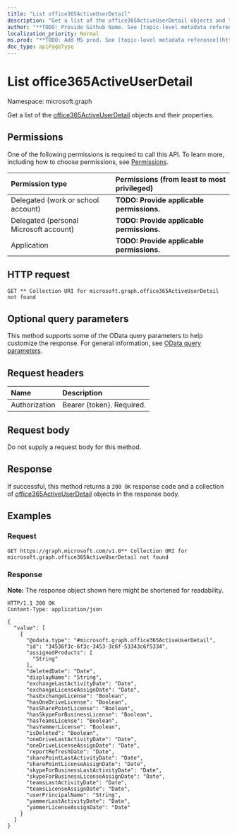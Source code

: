 ```yaml
---
title: "List office365ActiveUserDetail"
description: "Get a list of the office365ActiveUserDetail objects and their properties."
author: "**TODO: Provide Github Name. See [topic-level metadata reference](https://msgo.azurewebsites.net/add/document/guidelines/metadata.html#topic-level-metadata)**"
localization_priority: Normal
ms.prod: "**TODO: Add MS prod. See [topic-level metadata reference](https://msgo.azurewebsites.net/add/document/guidelines/metadata.html#topic-level-metadata)**"
doc_type: apiPageType
---
```


# List office365ActiveUserDetail
Namespace: microsoft.graph



Get a list of the [office365ActiveUserDetail](../resources/office365activeuserdetail.md) objects and their properties.

## Permissions
One of the following permissions is required to call this API. To learn more, including how to choose permissions, see [Permissions](/graph/permissions-reference).

|Permission type|Permissions (from least to most privileged)|
|:---|:---|
|Delegated (work or school account)|**TODO: Provide applicable permissions.**|
|Delegated (personal Microsoft account)|**TODO: Provide applicable permissions.**|
|Application|**TODO: Provide applicable permissions.**|

## HTTP request

<!-- {
  "blockType": "ignored"
}
-->
``` http
GET ** Collection URI for microsoft.graph.office365ActiveUserDetail not found
```

## Optional query parameters
This method supports some of the OData query parameters to help customize the response. For general information, see [OData query parameters](/graph/query-parameters).

## Request headers
|Name|Description|
|:---|:---|
|Authorization|Bearer {token}. Required.|

## Request body
Do not supply a request body for this method.

## Response

If successful, this method returns a `200 OK` response code and a collection of [office365ActiveUserDetail](../resources/office365activeuserdetail.md) objects in the response body.

## Examples

### Request
<!-- {
  "blockType": "request",
  "name": "list_office365activeuserdetail"
}
-->
``` http
GET https://graph.microsoft.com/v1.0** Collection URI for microsoft.graph.office365ActiveUserDetail not found
```


### Response
**Note:** The response object shown here might be shortened for readability.
<!-- {
  "blockType": "response",
  "truncated": true,
  "@odata.type": "Collection(microsoft.graph.office365ActiveUserDetail)"
}
-->
``` http
HTTP/1.1 200 OK
Content-Type: application/json

{
  "value": [
    {
      "@odata.type": "#microsoft.graph.office365ActiveUserDetail",
      "id": "34536f3c-6f3c-3453-3c6f-53343c6f5334",
      "assignedProducts": [
        "String"
      ],
      "deletedDate": "Date",
      "displayName": "String",
      "exchangeLastActivityDate": "Date",
      "exchangeLicenseAssignDate": "Date",
      "hasExchangeLicense": "Boolean",
      "hasOneDriveLicense": "Boolean",
      "hasSharePointLicense": "Boolean",
      "hasSkypeForBusinessLicense": "Boolean",
      "hasTeamsLicense": "Boolean",
      "hasYammerLicense": "Boolean",
      "isDeleted": "Boolean",
      "oneDriveLastActivityDate": "Date",
      "oneDriveLicenseAssignDate": "Date",
      "reportRefreshDate": "Date",
      "sharePointLastActivityDate": "Date",
      "sharePointLicenseAssignDate": "Date",
      "skypeForBusinessLastActivityDate": "Date",
      "skypeForBusinessLicenseAssignDate": "Date",
      "teamsLastActivityDate": "Date",
      "teamsLicenseAssignDate": "Date",
      "userPrincipalName": "String",
      "yammerLastActivityDate": "Date",
      "yammerLicenseAssignDate": "Date"
    }
  ]
}
```

